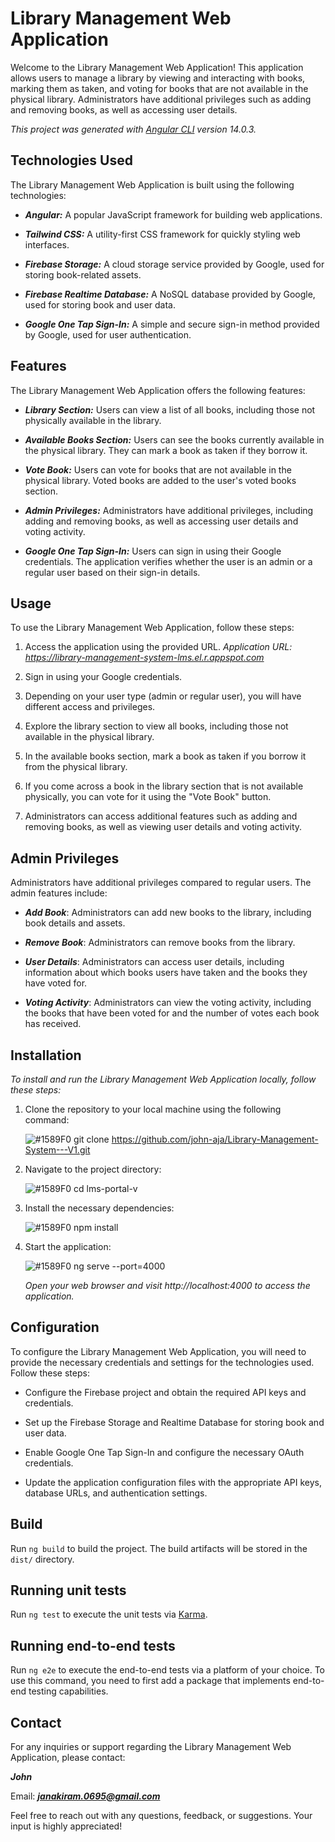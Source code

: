 # Library Management Web Application

Welcome to the Library Management Web Application! This application allows users to manage a library by viewing and interacting with books, marking them as taken, and voting for books that are not available in the physical library. Administrators have additional privileges such as adding and removing books, as well as accessing user details.

*This project was generated with [Angular CLI](https://github.com/angular/angular-cli) version 14.0.3.*
 
## Technologies Used

The Library Management Web Application is built using the following technologies:

- ***Angular:*** A popular JavaScript framework for building web applications.
  
- ***Tailwind CSS:*** A utility-first CSS framework for quickly styling web interfaces.
  
- ***Firebase Storage:*** A cloud storage service provided by Google, used for storing book-related assets.

- ***Firebase Realtime Database:*** A NoSQL database provided by Google, used for storing book and user data.
  
- ***Google One Tap Sign-In:*** A simple and secure sign-in method provided by Google, used for user authentication.

## Features

The Library Management Web Application offers the following features:

- ***Library Section:*** Users can view a list of all books, including those not physically available in the library.

- ***Available Books Section:*** Users can see the books currently available in the physical library. They can mark a book as taken if they borrow it.

- ***Vote Book:*** Users can vote for books that are not available in the physical library. Voted books are added to the user's voted books section.

- ***Admin Privileges:*** Administrators have additional privileges, including adding and removing books, as well as accessing user details and voting activity.

- ***Google One Tap Sign-In:*** Users can sign in using their Google credentials. The application verifies whether the user is an admin or a regular user based on their sign-in details.

## Usage

To use the Library Management Web Application, follow these steps:

1. Access the application using the provided URL.
   *Application URL: https://library-management-system-lms.el.r.appspot.com*
   
2. Sign in using your Google credentials.
 
3. Depending on your user type (admin or regular user), you will have different access and privileges.
 
4. Explore the library section to view all books, including those not available in the physical library.
 
5. In the available books section, mark a book as taken if you borrow it from the physical library.
 
6. If you come across a book in the library section that is not available physically, you can vote for it using the "Vote Book" button.

7. Administrators can access additional features such as adding and removing books, as well as viewing user details and voting activity.

## Admin Privileges

Administrators have additional privileges compared to regular users. The admin features include:

- ***Add Book***: Administrators can add new books to the library, including book details and assets.
  
- ***Remove Book***: Administrators can remove books from the library.
  
- ***User Details***: Administrators can access user details, including information about which books users have taken and the books they have voted for.
  
- ***Voting Activity***: Administrators can view the voting activity, including the books that have been voted for and the number of votes each book has received.

## Installation

*To install and run the Library Management Web Application locally, follow these steps:*

1. Clone the repository to your local machine using the following command:

    ![#1589F0](https://www.iconsdb.com/icons/download/color/1589F0/circle-16.png) git clone https://github.com/john-aja/Library-Management-System---V1.git

2. Navigate to the project directory:

    ![#1589F0](https://www.iconsdb.com/icons/download/color/1589F0/circle-16.png) cd lms-portal-v

3. Install the necessary dependencies:

    ![#1589F0](https://www.iconsdb.com/icons/download/color/1589F0/circle-16.png) npm install

4. Start the application:

    ![#1589F0](https://www.iconsdb.com/icons/download/color/1589F0/circle-16.png) ng serve --port=4000

   *Open your web browser and visit http://localhost:4000 to access the application.*

## Configuration

To configure the Library Management Web Application, you will need to provide the necessary credentials and settings for the technologies used. Follow these steps:

- Configure the Firebase project and obtain the required API keys and credentials.
  
- Set up the Firebase Storage and Realtime Database for storing book and user data.

- Enable Google One Tap Sign-In and configure the necessary OAuth credentials.

- Update the application configuration files with the appropriate API keys, database URLs, and authentication settings.

## Build

Run `ng build` to build the project. The build artifacts will be stored in the `dist/` directory.

## Running unit tests

Run `ng test` to execute the unit tests via [Karma](https://karma-runner.github.io).

## Running end-to-end tests

Run `ng e2e` to execute the end-to-end tests via a platform of your choice. To use this command, you need to first add a package that implements end-to-end testing capabilities.

## Contact

For any inquiries or support regarding the Library Management Web Application, please contact:

***John***

Email: ***janakiram.0695@gmail.com***

Feel free to reach out with any questions, feedback, or suggestions. Your input is highly appreciated!
